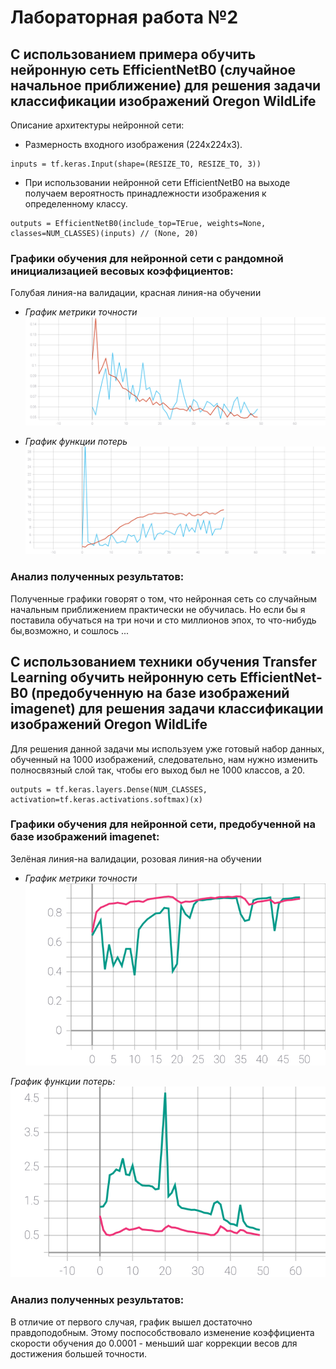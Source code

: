 # Лабораторная работа №2
## С использованием примера обучить нейронную сеть EfficientNetB0 (случайное начальное приближение) для решения задачи классификации изображений Oregon WildLife

Описание архитектуры нейронной сети:
* Размерность входного изображения (224x224x3).
 ```
 inputs = tf.keras.Input(shape=(RESIZE_TO, RESIZE_TO, 3))
 ```
 * При использовании нейронной сети EfficientNetB0 на выходе получаем вероятность принадлежности изображения к определенному классу.
 ```
 outputs = EfficientNetB0(include_top=TЕrue, weights=None, classes=NUM_CLASSES)(inputs) // (None, 20)
 ```
 

### Графики обучения для нейронной сети с рандомной инициализацией весовых коэффициентов:
Голубая линия-на валидации, красная линия-на обучении
* *График метрики точности*
![Figure 1](./epoch_categorical_accuracy_random.svg)

* *График функции потерь*
![Figure 2](./epoch_loss_random.svg)

### Анализ полученных результатов:
Полученные графики говорят о том, что нейронная сеть со случайным начальным приближением практически не обучилась. Но если бы я поставила обучаться на три ночи и сто миллионов эпох, то что-нибудь бы,возможно, и сошлось ...
## С использованием техники обучения Transfer Learning обучить нейронную сеть EfficientNet-B0 (предобученную на базе изображений imagenet) для решения задачи классификации изображений Oregon WildLife
Для решения данной задачи мы используем уже готовый набор данных, обученный на 1000 изображений, следовательно, нам нужно изменить полносвязный слой так, чтобы его выход был не 1000 классов, а 20.
```
outputs = tf.keras.layers.Dense(NUM_CLASSES, activation=tf.keras.activations.softmax)(x)
```

### Графики обучения для нейронной сети, предобученной на базе изображений imagenet:
Зелёная линия-на валидации, розовая линия-на обучении
* *График метрики точности*
![Figure 3](./epoch_categorical_accuracy_imagenet.svg)

*График функции потерь:*
![Figure 4](./epoch_loss_imagenet.svg)

### Анализ полученных результатов:
В отличие от первого случая, график вышел достаточно правдоподобным. Этому поспособствовало изменение коэффициента скорости обучения до 0.0001 - меньший шаг коррекции весов для достижения большей точности.
